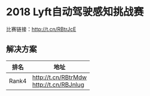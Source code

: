 
# 2018 Lyft自动驾驶感知挑战赛

比赛链接：http://t.cn/RBtrJcE

## 解决方案
|排名|地址|
|----|----|
|Rank4|http://t.cn/RBtrMdw<br>http://t.cn/RBJnlug|
